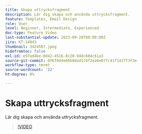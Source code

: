 ```yaml
---
title: Skapa uttrycksfragment
description: Lär dig skapa och använda uttrycksfragment.
feature: Templates, Email Design
role: User
level: Beginner, Intermediate, Experienced
doc-type: Feature Video
last-substantial-update: 2023-09-28T00:00:00Z
jira: KT-14043
thumbnail: 3424587.jpeg
hidefromtoc: false
exl-id: e97ad4be-0d42-4516-8c20-948c604c61a3
source-git-commit: 0f6f0d4e66b8dad174f2ea6e07fc41f142ff3f3e
workflow-type: tm+mt
source-wordcount: '22'
ht-degree: 0%

---
```


# Skapa uttrycksfragment

Lär dig skapa och använda uttrycksfragment.

>[!VIDEO](https://video.tv.adobe.com/v/3424587/?learn=on)
